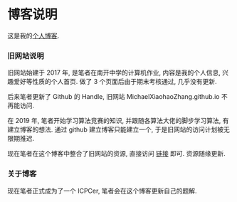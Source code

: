 # 博客说明

这是我的[个人博客](https://SheauhawJang.github.io). 

### 旧网站说明

旧网站始建于 2017 年, 是笔者在南开中学的计算机作业, 内容是我的个人信息, 兴趣爱好等性质的个人首页. 做了 3 个页面后由于期末考核通过, 几乎没有更新.

后来笔者更新了 Github 的 Handle, 旧网站 MichaelXiaohaoZhang.github.io 不再能访问.

在 2019 年, 笔者开始学习算法竞赛的知识, 并跟随各算法大佬的脚步学习算法, 有建立博客的想法. 通过 github 建立博客只能建立一个, 于是旧网站的访问计划被无限期推迟.

现在笔者在这个博客中整合了旧网站的资源, 直接访问  [链接](https://SheauhawJang.github.io/nos_blogs) 即可. 资源随缘更新.

### 关于博客

现在笔者正式成为了一个 ICPCer, 笔者会在这个博客更新自己的题解.